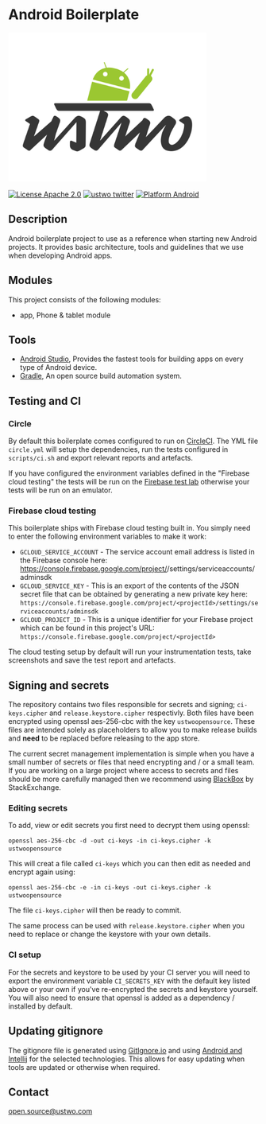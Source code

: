 # Android Boilerplate
<img src="https://raw.githubusercontent.com/SachseInTheHub/android-boilerplate/develop/android-ustwo.png" width="400">

[![License Apache 2.0](https://img.shields.io/badge/license-Apache%202.0-green.svg)](https://github.com/ustwo/android-boilerplate/blob/master/LICENSE.md)
[![ustwo twitter](https://img.shields.io/badge/twitter-@ustwo-blue.svg)](http://twitter.com/ustwo)
[![Platform Android](https://img.shields.io/badge/platform-Android-blue.svg)](https://www.android.com)

## Description
Android boilerplate project to use as a reference when starting new Android projects. It provides basic architecture, tools and guidelines that we use when developing Android apps.

## Modules
This project consists of the following modules:

- app, Phone & tablet module

## Tools
* [Android Studio](https://developer.android.com/studio/index.html), Provides the fastest tools for building apps on every type of Android device.
* [Gradle](https://gradle.org/), An open source build automation system.

## Testing and CI

### Circle
By default this boilerplate comes configured to run on [CircleCI](https://circleci.com). The YML file `circle.yml` will setup the dependencies, run the tests configured in `scripts/ci.sh` and export relevant reports and artefacts.

If you have configured the environment variables defined in the "Firebase cloud testing" the tests will be run on the [Firebase test lab](https://firebase.google.com/docs/test-lab/) otherwise your tests will be run on an emulator.

### Firebase cloud testing
This boilerplate ships with Firebase cloud testing built in. You simply need to enter the following environment variables to make it work:

- `GCLOUD_SERVICE_ACCOUNT` - The service account email address is listed in the Firebase console here: https://console.firebase.google.com/project/<projectId>/settings/serviceaccounts/adminsdk
- `GCLOUD_SERVICE_KEY` - This is an export of the contents of the JSON secret file that can be obtained by generating a new private key here: `https://console.firebase.google.com/project/<projectId>/settings/serviceaccounts/adminsdk`
- `GCLOUD_PROJECT_ID` - This is a unique identifier for your Firebase project which can be found in this project's URL: `https://console.firebase.google.com/project/<projectId>`

The cloud testing setup by default will run your instrumentation tests, take screenshots and save the test report and artefacts.

## Signing and secrets
The repository contains two files responsible for secrets and signing; `ci-keys.cipher` and `release.keystore.cipher` respectivly. Both files have been encrypted using openssl aes-256-cbc with the key `ustwoopensource`. These files are intended solely as placeholders to allow you to make release builds and **need** to be replaced before releasing to the app store.

The current secret management implementation is simple when you have a small number of secrets or files that need encrypting and / or a small team. If you are working on a large project where access to secrets and files should be more carefully managed then we recommend using [BlackBox](https://github.com/StackExchange/blackbox) by StackExchange.

### Editing secrets
To add, view or edit secrets you first need to decrypt them using openssl:
```
openssl aes-256-cbc -d -out ci-keys -in ci-keys.cipher -k ustwoopensource
```

This will creat a file called `ci-keys` which you can then edit as needed and encrypt again using:
```
openssl aes-256-cbc -e -in ci-keys -out ci-keys.cipher -k ustwoopensource
```

The file `ci-keys.cipher` will then be ready to commit.

The same process can be used with `release.keystore.cipher` when you need to replace or change the keystore with your own details.

### CI setup
For the secrets and keystore to be used by your CI server you will need to export the environment variable `CI_SECRETS_KEY` with the default key listed above or your own if you've re-encrypted the secrets and keystore yourself. You will also need to ensure that openssl is added as a dependency / installed by default.

## Updating gitignore
The gitignore file is generated using [GitIgnore.io](https://gitignore.io) and using [Android and Intellij](https://www.gitignore.io/api/android,intellij) for the selected technologies. This allows for easy updating when tools are updated or otherwise when required.

## Contact
[open.source@ustwo.com](mailto:open.source@ustwo.com)
